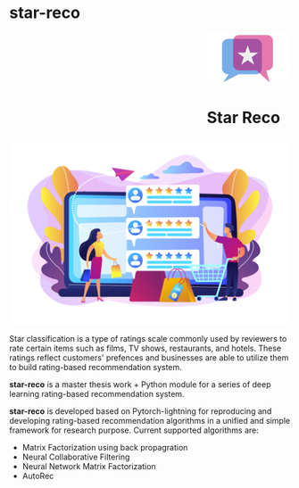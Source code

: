 # star-reco

<div style="float: right">
  <img src="asset/logo.svg" width="150"/>
  <h1>Star Reco</h1>
</div>

<img src="asset/19197320.jpg"/>

Star classification is a type of ratings scale commonly used by reviewers to rate certain items such as films, TV shows, restaurants, and hotels. These ratings reflect customers' prefences and businesses are able to utilize them to build rating-based recommendation system. 

**star-reco** is a master thesis work + Python module for a series of deep learning rating-based recommendation system. 

**star-reco** is developed based on Pytorch-lightning for reproducing and developing rating-based recommendation algorithms in a unified and simple framework for research purpose. Current supported algorithms are:
- Matrix Factorization using back propagration
- Neural Collaborative Filtering
- Neural Network Matrix Factorization
- AutoRec

